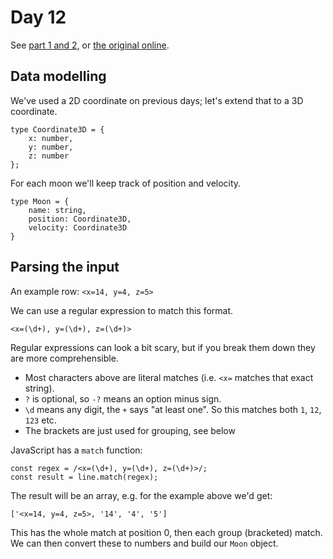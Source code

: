 # Day 12

See [part 1 and 2](problem.md), or [the original online](https://adventofcode.com/2019/day/12/).

## Data modelling

We've used a 2D coordinate on previous days; let's extend that to a 3D coordinate.

```
type Coordinate3D = {
    x: number,
    y: number,
    z: number
};
```

For each moon we'll keep track of position and velocity.

```
type Moon = {
    name: string,
    position: Coordinate3D,
    velocity: Coordinate3D
}
```

## Parsing the input

An example row:
`<x=14, y=4, z=5>`

We can use a regular expression to match this format.

`<x=(\d+), y=(\d+), z=(\d+)>`

Regular expressions can look a bit scary, but if you break them down they are more comprehensible.
- Most characters above are literal matches (i.e. `<x=` matches that exact string).
- `?` is optional, so `-?` means an option minus sign. 
- `\d` means any digit, the `+` says "at least one". So this matches both `1`, `12`, `123` etc.
- The brackets are just used for grouping, see below

JavaScript has a `match` function:
```
const regex = /<x=(\d+), y=(\d+), z=(\d+)>/;
const result = line.match(regex);
```
The result will be an array, e.g. for the example above we'd get:

```['<x=14, y=4, z=5>, '14', '4', '5']```

This has the whole match at position 0, then each group (bracketed) match. We can then 
convert these to numbers and build our `Moon` object.

